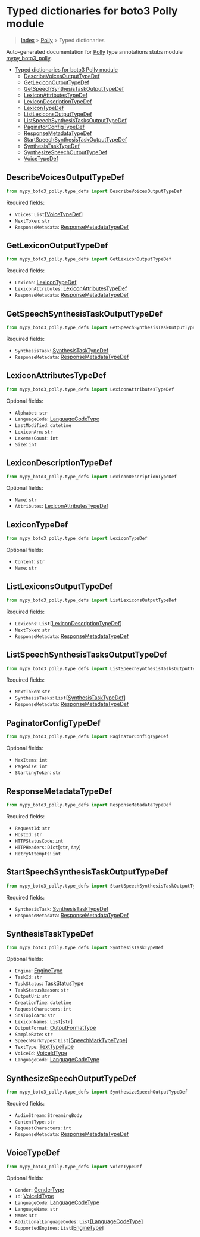 # Typed dictionaries for boto3 Polly module

> [Index](..) > [Polly](.) > Typed dictionaries

Auto-generated documentation for
[Polly](https://boto3.amazonaws.com/v1/documentation/api/1.17.72/reference/services/polly.html#Polly)
type annotations stubs module
[mypy_boto3_polly](https://pypi.org/project/mypy-boto3-polly/).

- [Typed dictionaries for boto3 Polly module](#typed-dictionaries-for-boto3-polly-module)
  - [DescribeVoicesOutputTypeDef](#describevoicesoutputtypedef)
  - [GetLexiconOutputTypeDef](#getlexiconoutputtypedef)
  - [GetSpeechSynthesisTaskOutputTypeDef](#getspeechsynthesistaskoutputtypedef)
  - [LexiconAttributesTypeDef](#lexiconattributestypedef)
  - [LexiconDescriptionTypeDef](#lexicondescriptiontypedef)
  - [LexiconTypeDef](#lexicontypedef)
  - [ListLexiconsOutputTypeDef](#listlexiconsoutputtypedef)
  - [ListSpeechSynthesisTasksOutputTypeDef](#listspeechsynthesistasksoutputtypedef)
  - [PaginatorConfigTypeDef](#paginatorconfigtypedef)
  - [ResponseMetadataTypeDef](#responsemetadatatypedef)
  - [StartSpeechSynthesisTaskOutputTypeDef](#startspeechsynthesistaskoutputtypedef)
  - [SynthesisTaskTypeDef](#synthesistasktypedef)
  - [SynthesizeSpeechOutputTypeDef](#synthesizespeechoutputtypedef)
  - [VoiceTypeDef](#voicetypedef)

## DescribeVoicesOutputTypeDef

```python
from mypy_boto3_polly.type_defs import DescribeVoicesOutputTypeDef
```

Required fields:

- `Voices`: `List`\[[VoiceTypeDef](./type_defs.md#voicetypedef)\]
- `NextToken`: `str`
- `ResponseMetadata`:
  [ResponseMetadataTypeDef](./type_defs.md#responsemetadatatypedef)

## GetLexiconOutputTypeDef

```python
from mypy_boto3_polly.type_defs import GetLexiconOutputTypeDef
```

Required fields:

- `Lexicon`: [LexiconTypeDef](./type_defs.md#lexicontypedef)
- `LexiconAttributes`:
  [LexiconAttributesTypeDef](./type_defs.md#lexiconattributestypedef)
- `ResponseMetadata`:
  [ResponseMetadataTypeDef](./type_defs.md#responsemetadatatypedef)

## GetSpeechSynthesisTaskOutputTypeDef

```python
from mypy_boto3_polly.type_defs import GetSpeechSynthesisTaskOutputTypeDef
```

Required fields:

- `SynthesisTask`: [SynthesisTaskTypeDef](./type_defs.md#synthesistasktypedef)
- `ResponseMetadata`:
  [ResponseMetadataTypeDef](./type_defs.md#responsemetadatatypedef)

## LexiconAttributesTypeDef

```python
from mypy_boto3_polly.type_defs import LexiconAttributesTypeDef
```

Optional fields:

- `Alphabet`: `str`
- `LanguageCode`: [LanguageCodeType](./literals.md#languagecodetype)
- `LastModified`: `datetime`
- `LexiconArn`: `str`
- `LexemesCount`: `int`
- `Size`: `int`

## LexiconDescriptionTypeDef

```python
from mypy_boto3_polly.type_defs import LexiconDescriptionTypeDef
```

Optional fields:

- `Name`: `str`
- `Attributes`:
  [LexiconAttributesTypeDef](./type_defs.md#lexiconattributestypedef)

## LexiconTypeDef

```python
from mypy_boto3_polly.type_defs import LexiconTypeDef
```

Optional fields:

- `Content`: `str`
- `Name`: `str`

## ListLexiconsOutputTypeDef

```python
from mypy_boto3_polly.type_defs import ListLexiconsOutputTypeDef
```

Required fields:

- `Lexicons`:
  `List`\[[LexiconDescriptionTypeDef](./type_defs.md#lexicondescriptiontypedef)\]
- `NextToken`: `str`
- `ResponseMetadata`:
  [ResponseMetadataTypeDef](./type_defs.md#responsemetadatatypedef)

## ListSpeechSynthesisTasksOutputTypeDef

```python
from mypy_boto3_polly.type_defs import ListSpeechSynthesisTasksOutputTypeDef
```

Required fields:

- `NextToken`: `str`
- `SynthesisTasks`:
  `List`\[[SynthesisTaskTypeDef](./type_defs.md#synthesistasktypedef)\]
- `ResponseMetadata`:
  [ResponseMetadataTypeDef](./type_defs.md#responsemetadatatypedef)

## PaginatorConfigTypeDef

```python
from mypy_boto3_polly.type_defs import PaginatorConfigTypeDef
```

Optional fields:

- `MaxItems`: `int`
- `PageSize`: `int`
- `StartingToken`: `str`

## ResponseMetadataTypeDef

```python
from mypy_boto3_polly.type_defs import ResponseMetadataTypeDef
```

Required fields:

- `RequestId`: `str`
- `HostId`: `str`
- `HTTPStatusCode`: `int`
- `HTTPHeaders`: `Dict`\[`str`, `Any`\]
- `RetryAttempts`: `int`

## StartSpeechSynthesisTaskOutputTypeDef

```python
from mypy_boto3_polly.type_defs import StartSpeechSynthesisTaskOutputTypeDef
```

Required fields:

- `SynthesisTask`: [SynthesisTaskTypeDef](./type_defs.md#synthesistasktypedef)
- `ResponseMetadata`:
  [ResponseMetadataTypeDef](./type_defs.md#responsemetadatatypedef)

## SynthesisTaskTypeDef

```python
from mypy_boto3_polly.type_defs import SynthesisTaskTypeDef
```

Optional fields:

- `Engine`: [EngineType](./literals.md#enginetype)
- `TaskId`: `str`
- `TaskStatus`: [TaskStatusType](./literals.md#taskstatustype)
- `TaskStatusReason`: `str`
- `OutputUri`: `str`
- `CreationTime`: `datetime`
- `RequestCharacters`: `int`
- `SnsTopicArn`: `str`
- `LexiconNames`: `List`\[`str`\]
- `OutputFormat`: [OutputFormatType](./literals.md#outputformattype)
- `SampleRate`: `str`
- `SpeechMarkTypes`:
  `List`\[[SpeechMarkTypeType](./literals.md#speechmarktypetype)\]
- `TextType`: [TextTypeType](./literals.md#texttypetype)
- `VoiceId`: [VoiceIdType](./literals.md#voiceidtype)
- `LanguageCode`: [LanguageCodeType](./literals.md#languagecodetype)

## SynthesizeSpeechOutputTypeDef

```python
from mypy_boto3_polly.type_defs import SynthesizeSpeechOutputTypeDef
```

Required fields:

- `AudioStream`: `StreamingBody`
- `ContentType`: `str`
- `RequestCharacters`: `int`
- `ResponseMetadata`:
  [ResponseMetadataTypeDef](./type_defs.md#responsemetadatatypedef)

## VoiceTypeDef

```python
from mypy_boto3_polly.type_defs import VoiceTypeDef
```

Optional fields:

- `Gender`: [GenderType](./literals.md#gendertype)
- `Id`: [VoiceIdType](./literals.md#voiceidtype)
- `LanguageCode`: [LanguageCodeType](./literals.md#languagecodetype)
- `LanguageName`: `str`
- `Name`: `str`
- `AdditionalLanguageCodes`:
  `List`\[[LanguageCodeType](./literals.md#languagecodetype)\]
- `SupportedEngines`: `List`\[[EngineType](./literals.md#enginetype)\]
